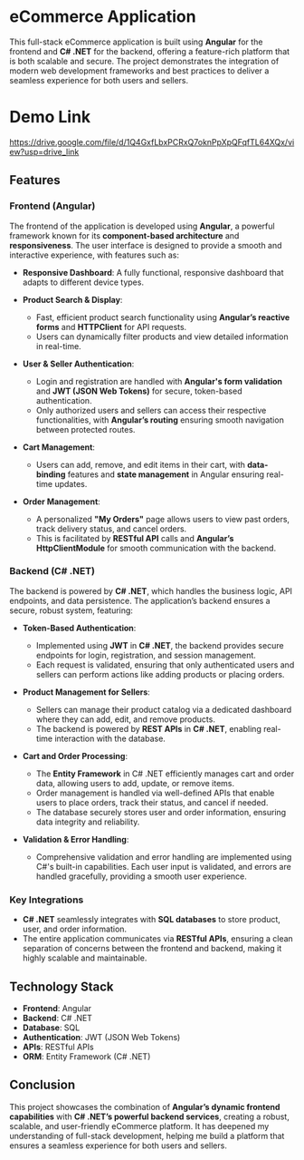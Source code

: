 # eCommerce Application

This full-stack eCommerce application is built using **Angular** for the frontend and **C# .NET** for the backend, offering a feature-rich platform that is both scalable and secure. The project demonstrates the integration of modern web development frameworks and best practices to deliver a seamless experience for both users and sellers.

# Demo Link
https://drive.google.com/file/d/1Q4GxfLbxPCRxQ7oknPpXpQFqfTL64XQx/view?usp=drive_link

## Features

### Frontend (Angular)
The frontend of the application is developed using **Angular**, a powerful framework known for its **component-based architecture** and **responsiveness**. The user interface is designed to provide a smooth and interactive experience, with features such as:

- **Responsive Dashboard**: A fully functional, responsive dashboard that adapts to different device types.
  
- **Product Search & Display**:
  - Fast, efficient product search functionality using **Angular’s reactive forms** and **HTTPClient** for API requests.
  - Users can dynamically filter products and view detailed information in real-time.

- **User & Seller Authentication**:
  - Login and registration are handled with **Angular's form validation** and **JWT (JSON Web Tokens)** for secure, token-based authentication.
  - Only authorized users and sellers can access their respective functionalities, with **Angular’s routing** ensuring smooth navigation between protected routes.

- **Cart Management**:
  - Users can add, remove, and edit items in their cart, with **data-binding** features and **state management** in Angular ensuring real-time updates.

- **Order Management**:
  - A personalized **"My Orders"** page allows users to view past orders, track delivery status, and cancel orders. 
  - This is facilitated by **RESTful API** calls and **Angular’s HttpClientModule** for smooth communication with the backend.

### Backend (C# .NET)
The backend is powered by **C# .NET**, which handles the business logic, API endpoints, and data persistence. The application’s backend ensures a secure, robust system, featuring:

- **Token-Based Authentication**:
  - Implemented using **JWT** in **C# .NET**, the backend provides secure endpoints for login, registration, and session management. 
  - Each request is validated, ensuring that only authenticated users and sellers can perform actions like adding products or placing orders.

- **Product Management for Sellers**:
  - Sellers can manage their product catalog via a dedicated dashboard where they can add, edit, and remove products.
  - The backend is powered by **REST APIs** in **C# .NET**, enabling real-time interaction with the database.

- **Cart and Order Processing**:
  - The **Entity Framework** in C# .NET efficiently manages cart and order data, allowing users to add, update, or remove items.
  - Order management is handled via well-defined APIs that enable users to place orders, track their status, and cancel if needed. 
  - The database securely stores user and order information, ensuring data integrity and reliability.

- **Validation & Error Handling**:
  - Comprehensive validation and error handling are implemented using C#'s built-in capabilities. Each user input is validated, and errors are handled gracefully, providing a smooth user experience.

### Key Integrations
- **C# .NET** seamlessly integrates with **SQL databases** to store product, user, and order information.
- The entire application communicates via **RESTful APIs**, ensuring a clean separation of concerns between the frontend and backend, making it highly scalable and maintainable.

## Technology Stack

- **Frontend**: Angular
- **Backend**: C# .NET
- **Database**: SQL
- **Authentication**: JWT (JSON Web Tokens)
- **APIs**: RESTful APIs
- **ORM**: Entity Framework (C# .NET)

## Conclusion
This project showcases the combination of **Angular’s dynamic frontend capabilities** with **C# .NET’s powerful backend services**, creating a robust, scalable, and user-friendly eCommerce platform. It has deepened my understanding of full-stack development, helping me build a platform that ensures a seamless experience for both users and sellers.

